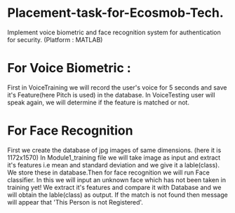 # Placement-task-for-Ecosmob-Tech.
Implement voice biometric and face recognition system for authentication for security. (Platform : MATLAB) 


# For Voice Biometric : 
First in VoiceTraining we will record the user's voice for 5 seconds and save it's Feature(here Pitch is used) in the database. In VoiceTesting user will speak again, we will determine if the feature is matched or not.

# For Face Recognition
First we create the database of jpg images of same dimensions. (here it is 1172x1570)
In Module1_training file we will take image as input and extract it's features i.e mean and standard deviation and we give it a lable(class). We store these in database.Then for face recognition we will run Face classifier. In this we will input an unknown face which has not been taken in training yet! We extract it's features and compare it with Database and we will obtain the lable(class) as output. If the match is not found then message will appear that 'This Person is not Registered'.

